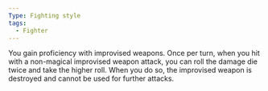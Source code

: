 ```yaml
---
Type: Fighting style
tags:
  - Fighter
---
```

You gain proficiency with improvised weapons. Once per turn, when you hit with a non-magical improvised weapon attack, you can roll the damage die twice and take the higher roll. When you do so, the improvised weapon is destroyed and cannot be used for further attacks.